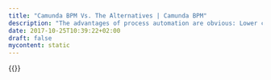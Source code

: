 ```yaml
---
title: "Camunda BPM Vs. The Alternatives | Camunda BPM"
description: "The advantages of process automation are obvious: Lower costs, faster processes and fewer mistakes. Click here to learn how your different options compare."
date: 2017-10-25T10:39:22+02:00
draft: false
mycontent: static
---
```

{{<whitepapers-single
title="Camunda BPM compared to alternatives"
teaser="<p>The advantages of process automation are obvious: Lower costs, faster processes and fewer mistakes.</p><p>But the question is, how do the available process automation options stack up against Camunda BPM? We looked at Internally developed process automation, process automation within a business application and traditional BPM suites to find out.</p><p>This whitepaper compares these alternatives and sets them against the use of Camunda BPM.</p>"
mcautomationid="2c79a73f0b"
mcemailid="4136f741fa"
hsformid="09862bfc-b362-4da3-9655-183431f27b50"
pdf="//assets.ctfassets.net/vpidbgnakfvf/2w2MrPEsggu4KKsIki6kwK/89bcb18a455458f077d10fd0b67b6b9b/alternatives_en.pdf"
thumbnail="//images.ctfassets.net/vpidbgnakfvf/5Xg1W3XnMsCSk0U6IKoQg8/f8a96dc1c361111c2989b8b774f7e743/alternatives_en.jpg">}}